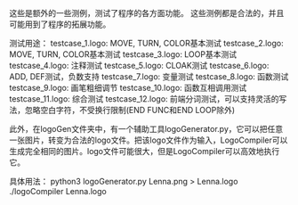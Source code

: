 这些是额外的一些测例，测试了程序的各方面功能。
这些测例都是合法的，并且可能用到了程序的拓展功能。

测试用途：
testcase_1.logo:
    MOVE, TURN, COLOR基本测试
testcase_2.logo:
    MOVE, TURN, COLOR基本测试
testcase_3.logo:
    LOOP基本测试
testcase_4.logo:
    注释测试
testcase_5.logo:
    CLOAK测试
testcase_6.logo:
    ADD, DEF测试，负数支持
testcase_7.logo:
    变量测试
testcase_8.logo:
    函数测试
testcase_9.logo:
    画笔粗细调节
testcase_10.logo:
    函数互相调用测试
testcase_11.logo:
    综合测试
testcase_12.logo:
    前端分词测试，可以支持灵活的写法，忽略空白字符，不受换行限制(END FUNC和END LOOP除外)

此外，在logoGen文件夹中，有一个辅助工具logoGenerator.py，它可以把任意一张图片，转变为合法的logo文件。把该logo文件作为输入，LogoCompiler可以生成完全相同的图片。logo文件可能很大，但是LogoCompiler可以高效地执行它。

具体用法：
python3 logoGenerator.py Lenna.png > Lenna.logo
./logoCompiler Lenna.logo



